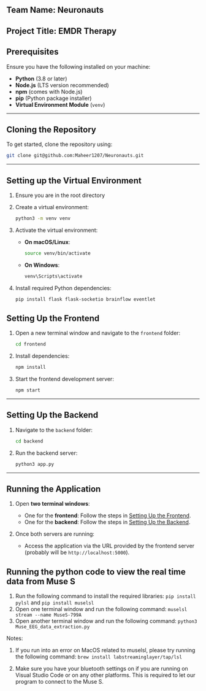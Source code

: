 ## Team Name: Neuronauts
## Project Title: EMDR Therapy

## Prerequisites

Ensure you have the following installed on your machine:

- **Python** (3.8 or later)
- **Node.js** (LTS version recommended)
- **npm** (comes with Node.js)
- **pip** (Python package installer)
- **Virtual Environment Module** (`venv`)

---

## Cloning the Repository

To get started, clone the repository using:

```bash
git clone git@github.com:Maheer1207/Neuronauts.git
```
---


## Setting up the Virtual Environment
1. Ensure you are in the root directory

2. Create a virtual environment:
   ```bash
   python3 -m venv venv
   ```
   
3. Activate the virtual environment:

   - **On macOS/Linux**:
     ```bash
     source venv/bin/activate
     ```
   - **On Windows**:
     ```bash
     venv\Scripts\activate
     ```
     
4. Install required Python dependencies:
   ```bash
   pip install flask flask-socketio brainflow eventlet
   ```

## Setting Up the Frontend

1. Open a new terminal window and navigate to the `frontend` folder:
   ```bash
   cd frontend
   ```

2. Install dependencies:
   ```bash
   npm install
   ```

3. Start the frontend development server:
   ```bash
   npm start
   ```

---

## Setting Up the Backend

1. Navigate to the `backend` folder:
   ```bash
   cd backend
   ```
   
2. Run the backend server:
   ```bash
   python3 app.py
   ```

---

## Running the Application

1. Open **two terminal windows**:
   - One for the **frontend**: Follow the steps in [Setting Up the Frontend](#setting-up-the-frontend).
   - One for the **backend**: Follow the steps in [Setting Up the Backend](#setting-up-the-backend).

2. Once both servers are running:
   - Access the application via the URL provided by the frontend server (probably will be `http://localhost:5000`).

## Running the python code to view the real time data from Muse S

1. Run the following command to install the required libraries: `pip install pylsl` and `pip install muselsl`
2. Open one terminal window and run the following command: `muselsl stream --name MuseS-799A`
3. Open another terminal window and run the following command: `python3 Muse_EEG_data_extraction.py`

Notes: 

1. If you run into an error on MacOS related to muselsl, please try running the following command: 
`brew install labstreaminglayer/tap/lsl`

2. Make sure you have your bluetooth settings on if you are running on Visual Studio Code or on any other platforms. This is required to let our program to connect to the Muse S. 
